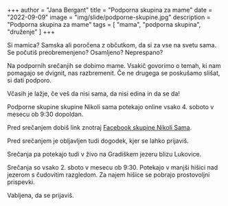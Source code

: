 +++
author = "Jana Bergant"
title = "Podporna skupina za mame"
date = "2022-09-09"
image = "img/slide/podporne-skupine.jpg"
description = "Podporna skupina za mame"
tags = [
    "mama",
    "podporna skupina",
    "druženje"
]
+++

Si mamica? Samska ali poročena z občutkom, da si za vse na svetu sama. Se počutiš preobremenjeno? Osamljeno? Neprespano?

Na podpornih srečanjih se dobimo mame. Vsakič govorimo o temah, ki nam pomagajo se dvignit, nas razbremenit. Če ne drugega se poskušamo slišat, si dati podporo.

Včasih je lažje, če veš da nisi sama, da nisi edina in da se da!


Podporne skupine skupine Nikoli sama potekajo online vsako 4. soboto v mesecu ob 9:30 dopoldan.

Pred srečanjem dobiš link znotraj [Facebook skupine Nikoli Sama](https://www.facebook.com/groups/467001988199005).

Pred srečanjem je obljavljen tudi dogodek, kjer se lahko prijaviš.

Srečanja pa potekajo tudi v živo na Gradiškem jezeru blizu Lukovice.

Srečanja so vsako 2. sboto v mesecu ob 9:30. Potekajo v manjši hišici nad jezerom s čudovitim razgledom. Za najem hišice se pobrajo prostovoljni prispevki.

Vabljena, da se prijaviš.